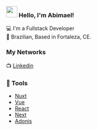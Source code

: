### <img src="https://media.giphy.com/media/hvRJCLFzcasrR4ia7z/giphy.gif" width="30px" height="30px"> Hello, I'm Abimael!

💻 I'm a Fullstack Developer   <br>
🏡 Brazilian, Based in Fortaleza, CE. 

### My Networks

📺 [Linkedin](https://www.linkedin.com/in/abimael-tavares-511720162/) <br>

### 📕 Tools

- [Nuxt](https://typescript.nuxtjs.org/cookbook/store)
- [Vue](https://vuejs.org/)
- [React](https://reactjs.org/)
- [Next](https://nextjs.org/)
- [Adonis](https://adonisjs.com/)
